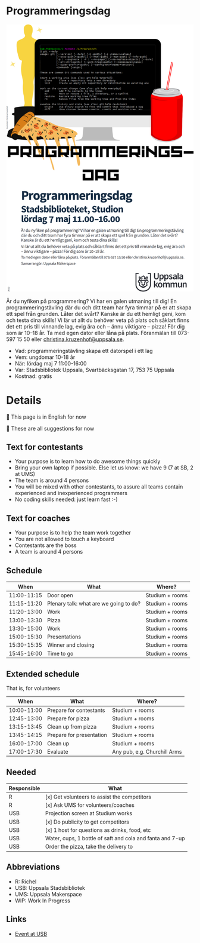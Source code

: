 # Programmeringsdag

![](flyer_ums.png)

Är du nyfiken på programmering? Vi har en galen utmaning till dig! En programmeringstävling
där du och ditt team har fyra timmar på er att skapa ett spel från grunden. Låter det svårt?
Kanske är du ett hemligt geni, kom och testa dina skills!
Vi lär ut allt du behöver veta på plats och såklart finns det ett pris till vinnande lag, evig ära och
– ännu viktigare – pizza! För dig som är 10–18 år.
Ta med egen dator eller låna på plats. Föranmälan till 073-597 15 50 eller christina.kruzenhof@uppsala.se.

 * Vad: programmeringstävling
   skapa ett datorspel i ett lag
 * Vem: ungdomar 10-18 år
 * När: lördag maj 7 11:00-16:00
 * Var: Stadsbibliotek Uppsala, 
   Svartbäcksgatan 17, 753 75 Uppsala
 * Kostnad: gratis

# Details

:construction: This page is in English for now

:construction: These are all suggestions for now

## Text for contestants

 * Your purpose is to learn how to do awesome things quickly
 * Bring your own laptop if possible. Else let us know: we have 9 (7 at SB, 2 at UMS)
 * The team is around 4 persons
 * You will be mixed with other contestants, to assure all teams contain
   experienced and inexperienced programmers
 * No coding skills needed: just learn fast :-)

## Text for coaches

 * Your purpose is to help the team work together
 * You are not allowed to touch a keyboard
 * Contestants are the boss
 * A team is around 4 persons

## Schedule

When       |What                                   |Where?
-----------|---------------------------------------|---------------
11:00-11:15|Door open                              |Studium + rooms
11:15-11:20|Plenary talk: what are we going to do? |Studium + rooms
11:20-13:00|Work                                   |Studium + rooms
13:00-13:30|Pizza                                  |Studium + rooms
13:30-15:00|Work                                   |Studium + rooms
15:00-15:30|Presentations                          |Studium + rooms
15:30-15:35|Winner and closing                     |Studium + rooms
15:45-16:00|Time to go                             |Studium + rooms

## Extended schedule

That is, for volunteers

When       |What                                   |Where?
-----------|---------------------------------------|----------------------------
10:00-11:00|Prepare for contestants                |Studium + rooms
12:45-13:00|Prepare for pizza                      |Studium + rooms
13:15-13:45|Clean up from pizza                    |Studium + rooms
13:45-14:15|Prepare for presentation               |Studium + rooms
16:00-17:00|Clean up                               |Studium + rooms
17:00-17:30|Evaluate                               |Any pub, e.g. Churchill Arms

## Needed

Responsible|What
-----------|-----------------------------------------------
R          | [x] Get volunteers to assist the competitors
R          | [x] Ask UMS for volunteers/coaches 
USB        | Projection screen at Studium works
USB        | [x] Do publicity to get competitors
USB        | [x] 1 host for questions as drinks, food, etc
USB        | Water, cups, 1 bottle of saft and cola and fanta and 7-up
USB        | Order the pizza, take the delivery to 

## Abbreviations

 * R: Richel
 * USB: Uppsala Stadsbibliotek
 * UMS: Uppsala Makerspace
 * WIP: Work In Progress

## Links

 * [Event at USB](https://bibliotekuppsala.se/web/arena/events#/events/f596144f-315f-4813-8e7d-adcd7e7bdbd8)
